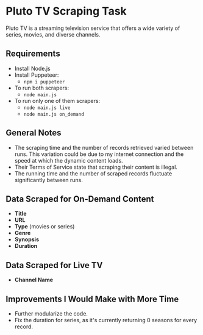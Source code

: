 # Pluto TV Scraping Task

Pluto TV is a streaming television service that offers a wide variety of series, movies, and diverse channels.

## Requirements

- Install Node.js
- Install Puppeteer:
  - `npm i puppeteer`
- To run both scrapers:
  - `node main.js`
- To run only one of them scrapers:
  - `node main.js live`
  - `node main.js on_demand`

## General Notes

- The scraping time and the number of records retrieved varied between runs. This variation could be due to my internet connection and the speed at which the dynamic content loads.
- Their Terms of Service state that scraping their content is illegal.
- The running time and the number of scraped records fluctuate significantly between runs.

## Data Scraped for On-Demand Content

- **Title**
- **URL**
- **Type** (movies or series)
- **Genre**
- **Synopsis**
- **Duration**

## Data Scraped for Live TV

- **Channel Name**

## Improvements I Would Make with More Time

- Further modularize the code.
- Fix the duration for series, as it's currently returning 0 seasons for every record.